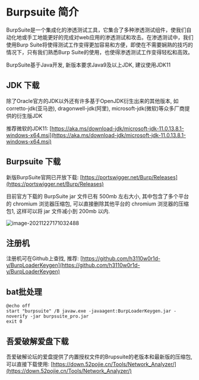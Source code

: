 # Burpsuite 简介

BurpSuite是一个集成化的渗透测试工具，它集合了多种渗透测试组件，使我们自动化地或手工地能更好的完成对web应用的渗透测试和攻击。在渗透测试中，我们使用Burp Suite将使得测试工作变得更加容易和方便，即使在不需要娴熟的技巧的情况下，只有我们熟悉Burp Suite的使用，也使得渗透测试工作变得轻松和高效。

BurpSuite基于Java开发, 新版本要求Java9及以上JDK, 建议使用JDK11

## JDK 下载

除了Oracle官方的JDK以外还有许多基于OpenJDK衍生出来的其他版本, 如corretto-jdk(亚马逊), dragonwell-jdk(阿里), microsoft-jdk(微软)等众多厂商提供的衍生版JDK

推荐微软的JDK11: [https://aka.ms/download-jdk/microsoft-jdk-11.0.13.8.1-windows-x64.msi](https://aka.ms/download-jdk/microsoft-jdk-11.0.13.8.1-windows-x64.msi)


## Burpsuite 下载

新版BurpSuite官网已开放下载: [https://portswigger.net/Burp/Releases](https://portswigger.net/Burp/Releases)

目前官方下载的 BurpSuite jar 文件已有 500mb 左右大小, 其中包含了多个平台的 chromium 浏览器压缩包, 可以直接删除其他平台的 chromium 浏览器的压缩包1, 这样可以将 jar 文件减小到 200mb 以内.

![image-20211227171032488](https://cdn.jsdelivr.net/gh/yzbtdiy/images@security/tools/burpsuite/image-20211227171032488.png)

## 注册机

注册机可在Github上查找, 推荐: [https://github.com/h3110w0r1d-y/BurpLoaderKeygen](https://github.com/h3110w0r1d-y/BurpLoaderKeygen)

## bat批处理

```
@echo off
start "burpsuite" /B javaw.exe -javaagent:BurpLoaderKeygen.jar -noverify -jar burpsuite_pro.jar
exit 0 
```

## 吾爱破解爱盘下载

吾爱破解论坛的爱盘提供了内置授权文件的Brupsuite的老版本和最新版的压缩包, 可以直接下载使用: [https://down.52pojie.cn/Tools/Network_Analyzer/](https://down.52pojie.cn/Tools/Network_Analyzer/)

